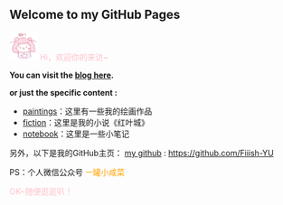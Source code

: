 ## Welcome to my GitHub Pages

![](/images/magical_star/a.png)
<font color=pink>Hi，欢迎你的来访~</font>

**You can visit the [blog here](https://fiiish-yu.github.io/).**

**or just the specific content :**

- [paintings](https://fiiish-yu.github.io/paintings/index)：这里有一些我的绘画作品
- [fiction](https://fiiish-yu.github.io/redleaf/index)：这里是我的小说《红叶城》
- [notebook](https://fiiish-yu.github.io/notebook/index)：这里是一些小笔记

另外，以下是我的GitHub主页：
[my github](https://github.com/Fiiish-YU) : https://github.com/Fiiish-YU

PS：个人微信公众号 <font color=orange>一罐小咸菜</font>

<font color=pink>OK~随便逛逛叭！</font>